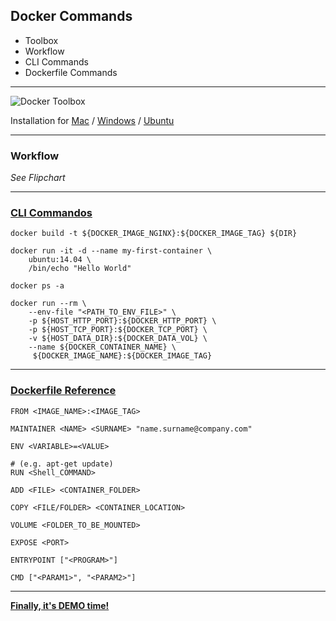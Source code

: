 
## Docker Commands

* Toolbox
* Workflow
* CLI Commands
* Dockerfile Commands

---

![Docker Toolbox](images/docker_toolbox.jpg)

Installation for [Mac](https://docs.docker.com/engine/installation/mac) / [Windows](https://docs.docker.com/engine/installation/windows) / [Ubuntu](https://docs.docker.com/engine/installation/linux/ubuntulinux)

---

### Workflow

_See Flipchart_

---

### [CLI Commandos](https://docs.docker.com/engine/reference/commandline/cli/)

```
docker build -t ${DOCKER_IMAGE_NGINX}:${DOCKER_IMAGE_TAG} ${DIR}

docker run -it -d --name my-first-container \
	ubuntu:14.04 \
	/bin/echo "Hello World"

docker ps -a

docker run --rm \
    --env-file "<PATH_TO_ENV_FILE>" \
    -p ${HOST_HTTP_PORT}:${DOCKER_HTTP_PORT} \
    -p ${HOST_TCP_PORT}:${DOCKER_TCP_PORT} \
    -v ${HOST_DATA_DIR}:${DOCKER_DATA_VOL} \
    --name ${DOCKER_CONTAINER_NAME} \
     ${DOCKER_IMAGE_NAME}:${DOCKER_IMAGE_TAG}
```

---

### [Dockerfile Reference](https://docs.docker.com/engine/reference/builder/)

```
FROM <IMAGE_NAME>:<IMAGE_TAG>

MAINTAINER <NAME> <SURNAME> "name.surname@company.com"

ENV <VARIABLE>=<VALUE>

# (e.g. apt-get update)
RUN <Shell_COMMAND> 

ADD <FILE> <CONTAINER_FOLDER>

COPY <FILE/FOLDER> <CONTAINER_LOCATION>

VOLUME <FOLDER_TO_BE_MOUNTED>

EXPOSE <PORT>

ENTRYPOINT ["<PROGRAM>"]

CMD ["<PARAM1>", "<PARAM2>"]
```

---

[__Finally, it's DEMO time!__](..)
